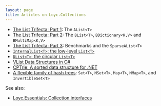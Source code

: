 ```yaml
---
layout: page
title: Articles on Loyc.Collections
---
```


- [The List Trifecta: Part 1](alists-part1.html): The `AList<T>`
- [The List Trifecta: Part 2](alists-part2.html): The `BList<T>`, `BDictionary<K,V>` and `BMultiMap<K,V>`
- [The List Trifecta: Part 3](alists-part3.html): Benchmarks and the `SparseAList<T>`
- [`InternalList<T>`: the low-level `List<T>`](internal-list.html)
- [`DList<T>`: the circular `List<T>`](dlist.html)
- [VList Data Structures in C#](http://www.codeproject.com/Articles/26171/VList-data-structures-in-C)
- [CPTrie: A sorted data structure for .NET](http://www.codeproject.com/Articles/61230/CPTrie-A-sorted-data-structure-for-NET)
- [A flexible family of hash trees](hashtrees.html): `Set<T>`, `MSet<T>`, `Map<T>`, `MMap<T>`, and `InvertibleSet<T>`

See also:

- [Loyc.Essentials: Collection interfaces]({{site.baseurl}}/2014/using-loycessentials-collection.html)
